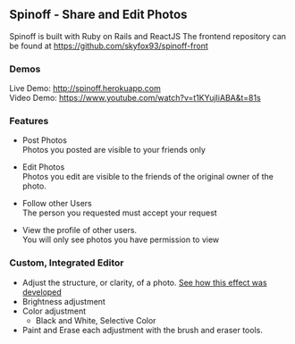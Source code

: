 ## Spinoff - Share and Edit Photos
 Spinoff is built with Ruby on Rails and ReactJS
  The frontend repository can be found at
  https://github.com/skyfox93/spinoff-front
 ### Demos
  Live Demo: http://spinoff.herokuapp.com  
  Video Demo: https://www.youtube.com/watch?v=t1KYujIiABA&t=81s
 ### Features
  + Post Photos  
  Photos you posted are visible to your friends only

  + Edit Photos  
    Photos you edit are visible to the friends of the original owner of the photo.

  + Follow other Users  
    The person you requested must accept your request
  + View the profile of other users.   
    You will only see photos you have permission to view


 ### Custom, Integrated Editor
  + Adjust the structure, or clarity, of a photo.
    [See how this effect was developed](https://medium.com/skylar-salernos-tech-blog/mimicking-googles-pop-filter-using-canvas-blend-modes-d7da83590d1a)
  + Brightness adjustment
  + Color adjustment  
    + Black and White, Selective Color
  + Paint and Erase each adjustment with the brush and eraser tools.
